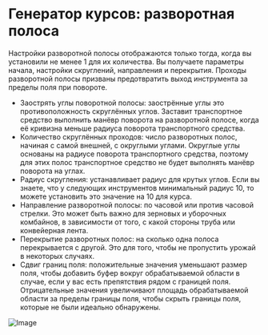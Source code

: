 # Генератор курсов: разворотная полоса


Настройки разворотной полосы отображаются только тогда, когда вы установили не менее 1 для их количества.
Вы получаете параметры начала, настройки скруглений, направления и перекрытия.
Проходы разворотной полосы призваны предотвратить выход инструмента за пределы поля при повороте.



- Заострять углы поворотной полосы: заострённые углы это противоположность скруглённых углов. Заставит транспортное средство выполнить манёвр
поворота на разворотной полосе, когда её кривизна меньше радиуса поворота транспортного средства.
- Количество скруглённых проходов: число разворотных полос, начиная с самой внешней, с округлыми углами. 
Округлые углы основаны на радиусе поворота транспортного средства, поэтому для этих полос транспортное средство не будет выполнять манёвр поворота на углах.
- Радиус скругления: устанавливает радиус для крутых углов. Если вы знаете, что у следующих инструментов минимальный радиус 10, то можете установить это значение на 10 для курса.
- Направление разворотной полосы: по часовой или против часовой стрелки. Это может быть важно для зерновых и уборочных комбайнов, в зависимости от того, 
с какой стороны труба или конвейерная лента.
- Перекрытие разворотных полос: на сколько одна полоса перекрывается с другой. Это для того, чтобы не пропустить урожай в некоторых случаях.
- Сдвиг границ поля: положительные значения уменьшают размер поля, чтобы добавить буфер вокруг обрабатываемой области в случае, если у вас есть препятствия рядом с границей поля.
Отрицательные значения увеличивают площадь обрабатываемой области за пределы границы поля, чтобы скрыть границы поля, которые не были идеально обнаружены.


![Image](images/sharproundcorner_0_0_330_130.png)


